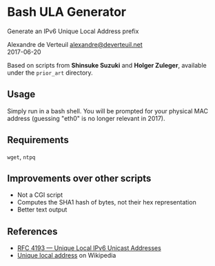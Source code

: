 # Bash ULA Generator
Generate an IPv6 Unique Local Address prefix

Alexandre de Verteuil <alexandre@deverteuil.net>  
2017-06-20

Based on scripts from **Shinsuke Suzuki** and **Holger Zuleger**, available under the `prior_art` directory.

## Usage

Simply run in a bash shell. You will be prompted for your physical MAC address (guessing "eth0" is no longer relevant in 2017).

## Requirements

`wget`, `ntpq`

## Improvements over other scripts

  - Not a CGI script
  - Computes the SHA1 hash of bytes, not their hex representation
  - Better text output

## References

 - [RFC 4193 — Unique Local IPv6 Unicast Addresses](https://tools.ietf.org/html/rfc4193)
 - [Unique local address](https://en.wikipedia.org/wiki/Unique_local_address) on Wikipedia
